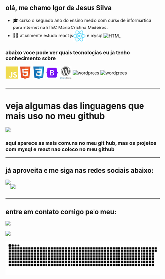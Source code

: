 ## olá, me chamo Igor de Jesus Silva

*  🎓 curso o segundo ano do ensino medio com curso de informartica para internet na ETEC Maria Cristina Medeiros. 
* 👨‍💻 atualmente estudo react js<img align="center" alt="HTML" height="40" width="40" src="https://raw.githubusercontent.com/devicons/devicon/master/icons/react/react-original.svg"> e mysql <img align="center" alt="HTML" height="40" width="40"  src="https://cdn.jsdelivr.net/gh/devicons/devicon/icons/mysql/mysql-plain.svg" />
 
### abaixo voce pode ver quais tecnologias eu ja tenho conhecimento sobre


 <div style="display: inline">
  <img align="center" alt="Js" height="40" width="40" src="https://raw.githubusercontent.com/devicons/devicon/master/icons/javascript/javascript-plain.svg">
  <img align="center" alt="HTML" height="40" width="40" src="https://raw.githubusercontent.com/devicons/devicon/master/icons/html5/html5-original.svg">
  <img align="center" alt="CSS" height="40" width="40" src="https://raw.githubusercontent.com/devicons/devicon/master/icons/css3/css3-original.svg">
  <img align="center" alt="bootstrap" height="40" width="40" src="https://raw.githubusercontent.com/devicons/devicon/master/icons/bootstrap/bootstrap-original.svg">
  <img align="center" alt="wordprees" height="40" width="40" src="https://raw.githubusercontent.com/devicons/devicon/master/icons/wordpress/wordpress-original.svg">   
  <img align="center" alt="wordprees" height="40" width="40" src="https://cdn.jsdelivr.net/gh/devicons/devicon/icons/mysql/mysql-original.svg" /> 
  <img align="center" alt="wordprees" height="40" width="40" src="https://cdn.jsdelivr.net/gh/devicons/devicon/icons/react/react-original-wordmark.svg" /> <br><br>
</div> 
  
___ 
 
 
<div style="display:block;">
 <h1>
  veja algumas das linguagens que mais uso no meu github</h1>
 <img src="https://github-readme-stats.vercel.app/api/top-langs/?username=igorrzinho&theme=tokyonight">
 <h3>aqui aparece as mais comuns no meu git hub, mas os projetos com mysql e react nao coloco no meu github</h3>
</div>

 ___ 
 
 ## já aproveita e me siga nas redes sociais abaixo:
 <div style="display: flex">
<a href="https://www.instagram.com/s_igorzinho/" target="_blank"><img src="https://img.shields.io/badge/-Instagram-%23E4405F?style=for-the-badge&logo=instagram&logoColor=white" target="_blank"></a>

<a href="https://www.linkedin.com/in/igor-de-jesus-silva-066552215" target="_blank"><img src="https://img.shields.io/badge/-LinkedIn-%230077B5?style=for-the-badge&logo=linkedin&logoColor=white"></a>
 
 <!-- <a herf="https://www.youtube.com/channel/UCXYjQXKOxM-Bro76TgAaXXg" target="_blank"><img src="https://img.shields.io/badge/YouTube-FF0000?style=for-the-badge&logo=youtube&logoColor=white"></a>-->
 </div>
 
 ___
 ## entre em contato comigo pelo meu:
 <div>
 <a herf="https://t.me/S_igorrzinho" target="_blank"><img src="https://img.shields.io/badge/Telegram-2CA5E0?style=for-the-badge&logo=telegram&logoColor=white"></a>

<a herf="mailto:sigorcontato@gmail.com?subject=subject text" target="_blank"><img src="https://img.shields.io/badge/Gmail-D14836?style=for-the-badge&logo=gmail&logoColor=white"></a>
 </div>
 
 ![Snake animation](https://github.com/igorrzinho/igorrzinho/blob/output/github-contribution-grid-snake.svg)
